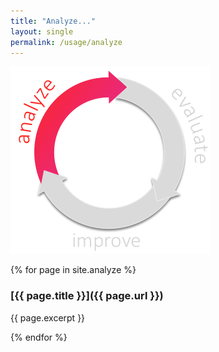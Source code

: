 ```yaml
---
title: "Analyze..."
layout: single
permalink: /usage/analyze
---
```


![](/images/analyze-phase.png)

{% for page in site.analyze %}

### [{{ page.title }}]({{ page.url }})

{{ page.excerpt }}

{% endfor %}
